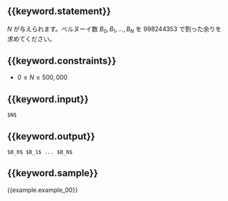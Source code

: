 ## {{keyword.statement}}
$N$ が与えられます。ベルヌーイ数 $B_0, B_1,..., B_N$ を 998244353 で割った余りを求めてください。

## {{keyword.constraints}}

- $0 \leq N \leq 500,000$

## {{keyword.input}}

```
$N$
```

## {{keyword.output}}

```
$B_0$ $B_1$ ... $B_N$
```

## {{keyword.sample}}

{{example.example_00}}
